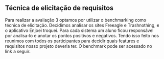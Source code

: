 ## Técnica de elicitação de requisitos

Para realizar a avaliação 3 optamos por utilizar o benchmarking como técnica de elicitação. Decidimos analisar os sites Freeagle e Trashnothing, e o aplicativo Enjoei troquei.
Para cada sistema um aluno ficou responsável por analisa-lo e anotar os pontos positivos e negativos. Tendo isso feito nos reunimos com todos os participantes para decidir quais features e requisitos nosso projeto deveria ter. O benchmark pode ser acessado no link a seguir.
